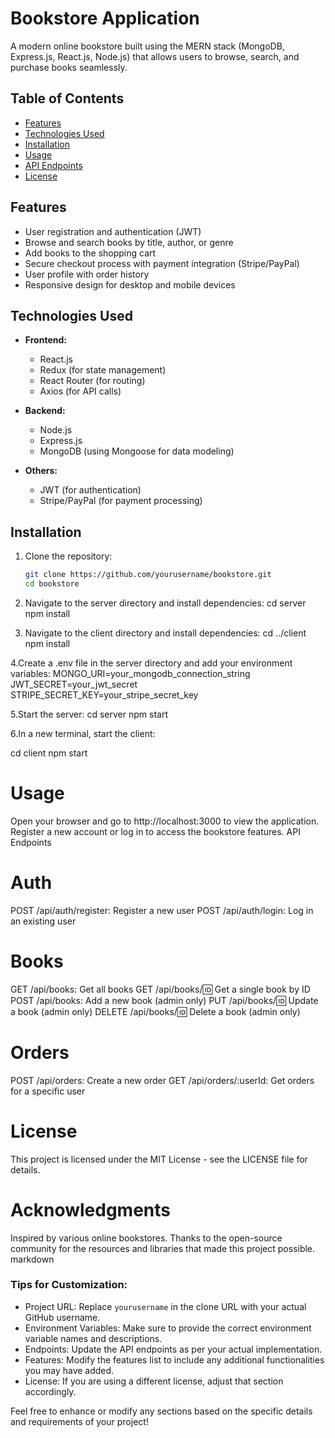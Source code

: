  # Bookstore Application

A modern online bookstore built using the MERN stack (MongoDB, Express.js, React.js, Node.js) that allows users to browse, search, and purchase books seamlessly.

## Table of Contents

- [Features](#features)
- [Technologies Used](#technologies-used)
- [Installation](#installation)
- [Usage](#usage)
- [API Endpoints](#api-endpoints)
- [License](#license)

## Features

- User registration and authentication (JWT)
- Browse and search books by title, author, or genre
- Add books to the shopping cart
- Secure checkout process with payment integration (Stripe/PayPal)
- User profile with order history
- Responsive design for desktop and mobile devices

## Technologies Used

- **Frontend:**
  - React.js
  - Redux (for state management)
  - React Router (for routing)
  - Axios (for API calls)

- **Backend:**
  - Node.js
  - Express.js
  - MongoDB (using Mongoose for data modeling)

- **Others:**
  - JWT (for authentication)
  - Stripe/PayPal (for payment processing)

## Installation

1. Clone the repository:
   ```bash
   git clone https://github.com/yourusername/bookstore.git
   cd bookstore
2. Navigate to the server directory and install dependencies:
cd server
npm install

3. Navigate to the client directory and install dependencies:
cd ../client
npm install

4.Create a .env file in the server directory and add your environment variables:
MONGO_URI=your_mongodb_connection_string
JWT_SECRET=your_jwt_secret
STRIPE_SECRET_KEY=your_stripe_secret_key

5.Start the server:
cd server
npm start

6.In a new terminal, start the client:

cd client
npm start

# Usage
Open your browser and go to http://localhost:3000 to view the application.
Register a new account or log in to access the bookstore features.
API Endpoints
# Auth
POST /api/auth/register: Register a new user
POST /api/auth/login: Log in an existing user
# Books
GET /api/books: Get all books
GET /api/books/:id: Get a single book by ID
POST /api/books: Add a new book (admin only)
PUT /api/books/:id: Update a book (admin only)
DELETE /api/books/:id: Delete a book (admin only)
# Orders
POST /api/orders: Create a new order
GET /api/orders/:userId: Get orders for a specific user
# License
This project is licensed under the MIT License - see the LICENSE file for details.

# Acknowledgments
Inspired by various online bookstores.
Thanks to the open-source community for the resources and libraries that made this project possible.
markdown


### Tips for Customization:
- Project URL: Replace `yourusername` in the clone URL with your actual GitHub username.
- Environment Variables: Make sure to provide the correct environment variable names and descriptions.
- Endpoints: Update the API endpoints as per your actual implementation.
- Features: Modify the features list to include any additional functionalities you may have added.
- License: If you are using a different license, adjust that section accordingly.

Feel free to enhance or modify any sections based on the specific details and requirements of your project!





